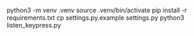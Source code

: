python3 -m venv .venv
source .venv/bin/activate
pip install -r requirements.txt
cp settings.py.example settings.py
python3 listen_keypress.py